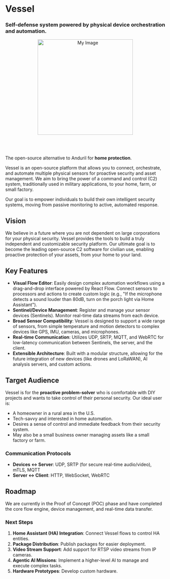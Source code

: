 # Vessel

### Self-defense system powered by physical device orchestration and automation.

<div style="text-align:center;align-items: center;justify-content: center;display: flex; padding-bottom: 50px;">

<img src="/icon.png" alt="My Image" width="300">
</div>

The open-source alternative to Anduril for **home protection**.

Vessel is an open-source platform that allows you to connect, orchestrate, and automate multiple physical sensors for proactive security and asset management. We aim to bring the power of a command and control (C2) system, traditionally used in military applications, to your home, farm, or small factory.

Our goal is to empower individuals to build their own intelligent security systems, moving from passive monitoring to active, automated response.

## Vision

We believe in a future where you are not dependent on large corporations for your physical security. Vessel provides the tools to build a truly independent and customizable security platform. Our ultimate goal is to become the leading open-source C2 software for civilian use, enabling proactive protection of your assets, from your home to your land.

## Key Features

- **Visual Flow Editor**: Easily design complex automation workflows using a drag-and-drop interface powered by React Flow. Connect sensors to processors and actions to create custom logic (e.g., "If the microphone detects a sound louder than 80dB, turn on the porch light via Home Assistant").
- **Sentinel/Device Management**: Register and manage your sensor devices (Sentinels). Monitor real-time data streams from each device.
- **Broad Sensor Compatibility**: Vessel is designed to support a wide range of sensors, from simple temperature and motion detectors to complex devices like GPS, IMU, cameras, and microphones.
- **Real-time Communication**: Utilizes UDP, SRTP, MQTT, and WebRTC for low-latency communication between Sentinels, the server, and the client.
- **Extensible Architecture**: Built with a modular structure, allowing for the future integration of new devices (like drones and LoRaWAN), AI analysis servers, and custom actions.

## Target Audience

Vessel is for the **proactive problem-solver** who is comfortable with DIY projects and wants to take control of their personal security. Our ideal user is:

- A homeowner in a rural area in the U.S.
- Tech-savvy and interested in home automation.
- Desires a sense of control and immediate feedback from their security system.
- May also be a small business owner managing assets like a small factory or farm.

### Communication Protocols

- **Devices <-> Server**: UDP, SRTP (for secure real-time audio/video), mTLS, MQTT
- **Server <-> Client**: HTTP, WebSocket, WebRTC

## Roadmap

We are currently in the Proof of Concept (POC) phase and have completed the core flow engine, device management, and real-time data transfer.

### Next Steps

1.  **Home Assistant (HA) Integration**: Connect Vessel flows to control HA entities.
2.  **Package Distribution**: Publish packages for easier deployment.
3.  **Video Stream Support**: Add support for RTSP video streams from IP cameras.
4.  **Agentic AI Missions**: Implement a higher-level AI to manage and execute complex tasks.
5.  **Hardware Prototypes**: Develop custom hardware.
